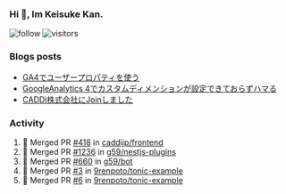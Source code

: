 ### Hi 👋, Im Keisuke Kan.

<!--
**9renpoto/9renpoto** is a ✨ _special_ ✨ repository because its `README.md` (this file) appears on your GitHub profile.

Here are some ideas to get you started:

- 🔭 I’m currently working on ...
- 🌱 I’m currently learning ...
- 👯 I’m looking to collaborate on ...
- 🤔 I’m looking for help with ...
- 💬 Ask me about ...
- 📫 How to reach me: ...
- 😄 Pronouns: ...
- ⚡ Fun fact: ...
-->

![follow](https://img.shields.io/github/followers/9renpoto?label=Follow&style=social)
![visitors](https://komarev.com/ghpvc/?username=9renpoto&label=Profile%20views&color=0e75b6&style=flat)

### Blogs posts

<!-- BLOG-POST-LIST:START -->
- [GA4でユーザープロパティを使う](https://9renpoto.dev/2021/02/21/google-analytics-4-user-properties/)
- [GoogleAnalytics 4でカスタムディメンションが設定できておらずハマる](https://9renpoto.dev/2021/02/13/google-analytics-4/)
- [CADDi株式会社にJoinしました](https://9renpoto.dev/2020/12/05/join/)
<!-- BLOG-POST-LIST:END -->

### Activity

<!--START_SECTION:activity-->
1. 🎉 Merged PR [#418](https://github.com/caddijp/frontend/pull/418) in [caddijp/frontend](https://github.com/caddijp/frontend)
2. 🎉 Merged PR [#1236](https://github.com/g59/nestjs-plugins/pull/1236) in [g59/nestjs-plugins](https://github.com/g59/nestjs-plugins)
3. 🎉 Merged PR [#660](https://github.com/g59/bot/pull/660) in [g59/bot](https://github.com/g59/bot)
4. 🎉 Merged PR [#3](https://github.com/9renpoto/tonic-example/pull/3) in [9renpoto/tonic-example](https://github.com/9renpoto/tonic-example)
5. 🎉 Merged PR [#6](https://github.com/9renpoto/tonic-example/pull/6) in [9renpoto/tonic-example](https://github.com/9renpoto/tonic-example)
<!--END_SECTION:activity-->

<!--START_SECTION:waka-->
<!--END_SECTION:waka-->